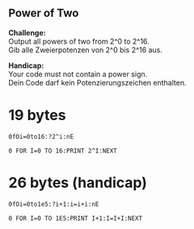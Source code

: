 ## Power of Two

**Challenge:**  
Output all powers of two from 2^0 to 2^16.  
Gib alle Zweierpotenzen von 2^0 bis 2^16 aus.

**Handicap:**  
Your code must not contain a power sign.  
Dein Code darf kein Potenzierungszeichen enthalten.

# 19 bytes

```
0fOi=0to16:?2^i:nE
```
```basic
0 FOR I=0 TO 16:PRINT 2^I:NEXT
```

# 26 bytes (handicap)

```
0fOi=0to1e5:?i+1:i=i+i:nE
```
```basic
0 FOR I=0 TO 1E5:PRINT I+1:I=I+I:NEXT
```

